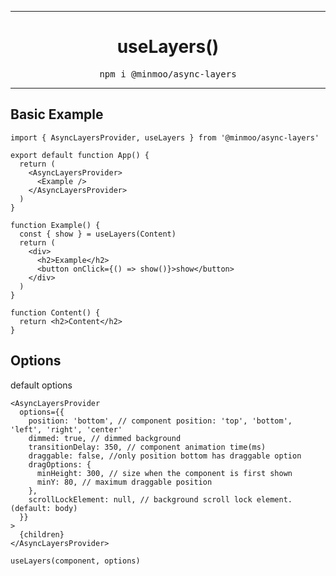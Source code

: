 <hr>
<div align="center">
  <h1 align="center">
    useLayers()
  </h1>
</div>

<pre align="center">npm i @minmoo/async-layers</pre>
<hr>

## Basic Example

```tsx
import { AsyncLayersProvider, useLayers } from '@minmoo/async-layers'

export default function App() {
  return (
    <AsyncLayersProvider>
      <Example />
    </AsyncLayersProvider>
  )
}

function Example() {
  const { show } = useLayers(Content)
  return (
    <div>
      <h2>Example</h2>
      <button onClick={() => show()}>show</button>
    </div>
  )
}

function Content() {
  return <h2>Content</h2>
}
```

## Options

default options

```tsx
<AsyncLayersProvider
  options={{
    position: 'bottom', // component position: 'top', 'bottom', 'left', 'right', 'center'
    dimmed: true, // dimmed background
    transitionDelay: 350, // component animation time(ms)
    draggable: false, //only position bottom has draggable option
    dragOptions: {
      minHeight: 300, // size when the component is first shown
      minY: 80, // maximum draggable position
    },
    scrollLockElement: null, // background scroll lock element. (default: body)
  }}
>
  {children}
</AsyncLayersProvider>

useLayers(component, options)
```
